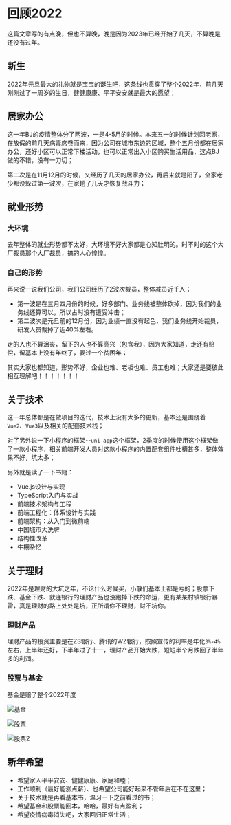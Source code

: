 # 回顾2022

这篇文章写的有点晚，但也不算晚，晚是因为2023年已经开始了几天，不算晚是还没有过年。

## 新生
2022年元旦最大的礼物就是宝宝的诞生吧，这条线也贯穿了整个2022年，前几天刚刚过了一周岁的生日，健健康康、平平安安就是最大的愿望；
## 居家办公

这一年BJ的疫情整体分了两波，一是4-5月的时候。本来五一的时候计划回老家，在放假的前几天病毒席卷而来，因为公司在城市东边的区域，整个五月份都在居家办公，还好小区可以正常下楼活动，也可以正常出入小区购买生活用品，这点BJ做的不错，没有一刀切；

第二次是在11月12月的时候，又经历了几天的居家办公，再后来就是阳了，全家老少都没躲过第一波次，在家趟了几天才恢复战斗力；

## 就业形势

### 大环境
去年整体的就业形势都不太好，大环境不好大家都是心知肚明的。时不时的这个大厂裁员那个大厂裁员，搞的人心惶惶。

### 自己的形势
再来说一说我们公司，我们公司经历了2波次裁员，整体减员近千人；

- 第一波是在三月四月份的时候，好多部门、业务线被整体砍掉，因为我们的业务线还算可以，所以占时没有遭受冲击；
- 第二波次是元旦前的12月份，因为业绩一直没有起色，我们业务线开始裁员，研发人员裁掉了近40%左右。

走的人也不算沮丧，留下的人也不算高兴（包含我），因为大家知道，走还有赔偿，留基本上没有年终了，要过一个贫困年；


其实大家也都知道，形势不好，企业也难、老板也难、员工也难；大家还是要彼此相互理解吧！！！！！！！

## 关于技术

这一年总体都是在做项目的迭代，技术上没有太多的更新，基本还是围绕着`Vue2`、`Vue3`以及相关的配套技术栈；

对了另外说一下小程序的框架--`uni-app`这个框架，2季度的时候使用这个框架做了一款小程序，相关前端开发人员对这款小程序的内置配套组件吐槽甚多，整体效果不好，坑太多；


另外就是读了一下书籍：

- Vue.js设计与实现
- TypeScript入门与实战
- 前端技术架构与工程
- 前端工程化：体系设计与实践
- 前端架构：从入门到微前端
- 中国城市大洗牌
- 结构性改革
- 牛棚杂忆
## 关于理财
2022年是理财的大坑之年，不论什么时候买，小散们基本上都是亏的；股票下跌、基金下跌、就连银行的理财产品也没跑掉下跌的命运，更有某某村镇银行暴雷，真是理财的路上处处是坑，正所谓你不理财，财不坑你。

### 理财产品
理财产品的投资主要是在ZS银行、腾讯的WZ银行，按照宣传的利率是年化`3%-4%`左右，上半年还好，下半年过了十一，理财产品开始大跌，短短半个月跌回了半年多的利润。
### 股票与基金
基金是赔了整个2022年度

![基金](./imgs/jj.jpg)

![股票](./imgs/gp.jpg)

![股票2](./imgs/gp2.jpg)

## 新年希望

- 希望家人平平安安、健健康康、家庭和睦；
- 工作顺利（最好能涨点薪）、也希望公司能好起来不管年后在不在这里；
- 关于技术就是再看基本书，温习一下之前看过的书；
- 希望基金和股票能回本，哈哈，最好有点盈利；
- 希望疫情病毒消失吧，大家回归正常生活；